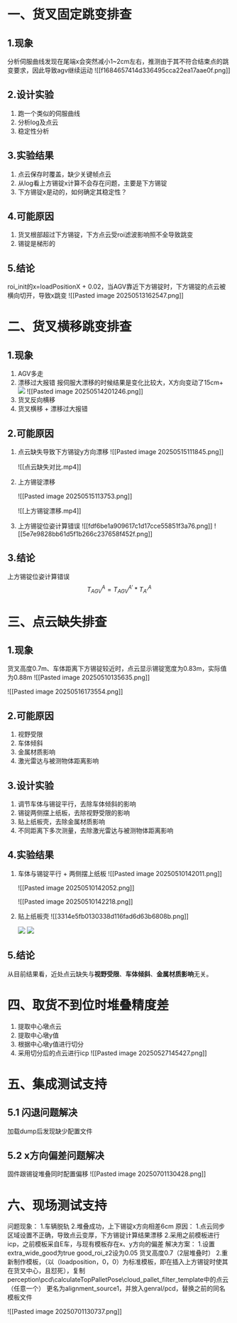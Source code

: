 
# 一、货叉固定跳变排查

## 1.现象
分析伺服曲线发现在尾端x会突然减小1~2cm左右，推测由于其不符合结束点的跳变要求，因此导致agv继续运动
![[f1684657414d336495cca22ea17aae0f.png]]
## 2.设计实验
1. 跑一个类似的伺服曲线
2. 分析log及点云
3. 稳定性分析


## 3.实验结果
1. 点云保存时覆盖，缺少关键帧点云
2. 从log看上方锡锭x计算不会存在问题，主要是下方锡锭
3. 下方锡锭x是动的，如何确定其稳定性？


## 4.可能原因
1. 货叉根部超过下方锡锭，下方点云受roi滤波影响照不全导致跳变
2. 锡锭是梯形的

## 5.结论
roi_init的x=loadPositionX + 0.02，当AGV靠近下方锡锭时，下方锡锭的点云被横向切开，导致x跳变
![[Pasted image 20250513162547.png]]



# 二、货叉横移跳变排查

## 1.现象
1. AGV多走
2. 漂移过大报错
	报伺服大漂移的时候结果是变化比较大，X方向变动了15cm+
	![](https://static.dingtalk.com/media/lQLPJwQZZ7KpElvMws0CL7BEL7i6CFENRggGO0_PwiIA_559_194.png)
	![[Pasted image 20250514201246.png]]
3. 货叉反向横移
4. 货叉横移 + 漂移过大报错

## 2.可能原因
1. 点云缺失导致下方锡锭y方向漂移
	![[Pasted image 20250515111845.png]]

	![[点云缺失对比.mp4]]

2. 上方锡锭漂移

	![[Pasted image 20250515113753.png]]

	![[上方锡锭漂移.mp4]]

3. 上方锡锭位姿计算错误
	![[fdf6be1a909617c1d17cce55851f3a76.png]]
	![[5e7e9828bb61d5f1b266c237658f452f.png]]




## 3.结论
上方锡锭位姿计算错误
$$T^{A}_{AGV}= T^{A'}_{AGV } * T^{A}_{A' }$$



# 三、点云缺失排查

## 1.现象
货叉高度0.7m、车体距离下方锡锭较近时，点云显示锡锭宽度为0.83m，实际值为0.88m
![[Pasted image 20250510135635.png]]

![[Pasted image 20250516173554.png]]

## 2.可能原因
1. 视野受限
2. 车体倾斜
3. 金属材质影响
4. 激光雷达与被测物体距离影响
## 3.设计实验
1. 调节车体与锡锭平行，去除车体倾斜的影响
2. 锡锭两侧摆上纸板，去除视野受限的影响
3. 贴上纸板壳，去除金属材质影响
4. 不同距离下多次测量，去除激光雷达与被测物体距离影响

## 4.实验结果
1. 车体与锡锭平行 + 两侧摆上纸板
	![[Pasted image 20250510142011.png]]
	
	![[Pasted image 20250510142052.png]]
	

	![[Pasted image 20250510142218.png]]

2. 贴上纸板壳
	![[3314e5fb0130338d116fad6d63b6808b.png]]

	![](https://static.dingtalk.com/media/lQLPKcw-hxH592vNAkDNBLKwaGE9d9Po-ogIAkVVEOOyAQ_1202_576.png)
	![](https://static.dingtalk.com/media/lQLPJxH1WA9fl2vNAnjNBM2w2fiIkC5OQJcIAkVVEOOyAA_1229_632.png)
## 5.结论

从目前结果看，近处点云缺失与**视野受限**、**车体倾斜**、**金属材质影响**无关。





# 四、取货不到位时堆叠精度差

1. 提取中心墩点云
2. 提取中心墩y值
3. 根据中心墩y值进行切分
4. 采用切分后的点云进行icp
![[Pasted image 20250527145427.png]]

# 五、集成测试支持

## 5.1 闪退问题解决
加载dump后发现缺少配置文件

## 5.2 x方向偏差问题解决
固件跟锡锭堆叠同时配置偏移
![[Pasted image 20250701130428.png]]




# 六、现场测试支持
问题现象：
1.车辆脱轨
2.堆叠成功，上下锡锭x方向相差6cm
原因：
1.点云同步区域设置不正确，导致点云变厚，下方锡锭计算结果漂移
2.采用之前模板进行icp，之前模板采自E车，与现有模板存在x、y方向的偏差
解决方案：
1.设置extra_wide_good为true good_roi_z2设为0.05 货叉高度0.7（2层堆叠时）
2.重新制作模板，（以（loadposition，0，0）为标准模板，即在插入上方锡锭时使其在货叉中心，且怼死），复制perception\pcd\calculateTopPalletPose\cloud_pallet_filter_template中的点云（任意一个）
更名为alignment_source1，并放入genral/pcd，替换之前的同名模板文件

![[Pasted image 20250701130737.png]]